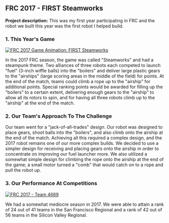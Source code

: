 ## FRC 2017 - FIRST Steamworks

**Project description:** This was my first year participating in FRC and the robot we built this year was the first robot I helped build. 

### 1. This Year's Game

[![FRC 2017 Game Animation: FIRST Steamworks](http://img.youtube.com/vi/EMiNmJW7enI/0.jpg)](http://www.youtube.com/watch?v=EMiNmJW7enI "FRC 2017 Game Animation: FIRST Steamworks")

In the 2017 FRC season, the game was called "Steamworks" and had a steampunk theme. Two alliances of three robots each competed to launch "fuel" (3-inch wiffle balls) into the "boilers" and deliver large plastic gears to the "airships" (large scoring areas in the middle of the field) for points. At the end of the match, teams could climb a rope up to the "airship" for additional points. Special ranking points would be awarded for filling up the "boilers" to a certain extent, delivering enough gears to the "airship" to allow all its rotors to spin, and for having all three robots climb up to the "airship" at the end of the match.

### 2. Our Team's Approach To The Challenge

Our team went for a "jack-of-all-trades" design. Our robot was designed to place gears, shoot balls into the "boilers", and also climb onto the airship at the end of the match. Achieving all this required a complex design, and the 2017 robot remains one of our more complex builds. We decided to use a simpler design for receiving and placing gears onto the airship in order to concentrate on improving our fuel launcher more. We also utilized a somewhat simple design for climbing the rope onto the airship at the end of the game; a small motor turned a "comb" that would catch on to a rope and pull the robot up.

### 3. Our Performance At Competitions

[![FRC 2017 - Team 4669](http://img.youtube.com/vi/P69LfRsXcvQ/0.jpg)](http://www.youtube.com/watch?v=P69LfRsXcvQ "FRC 2017 - Team 4669")

We had a somewhat mediocre season in 2017. We were able to attain a rank of 24 out of 41 teams in the San Francisco Regional and a rank of 42 out of 56 teams in the Silicon Valley Regional.
